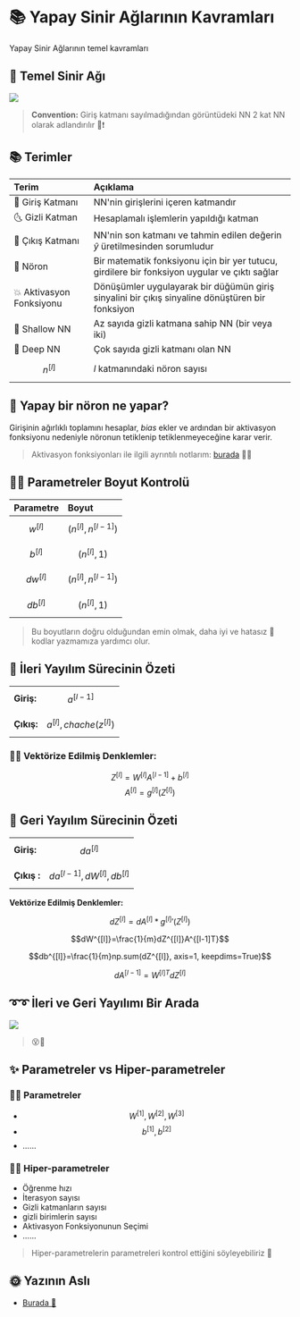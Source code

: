 # 📚 Yapay Sinir Ağlarının Kavramları

Yapay Sinir Ağlarının temel kavramları

## 🍭 Temel Sinir Ağı

![](https://github.com/asmaamirkhan/DeepLearningNotes-tr/tree/c9ee03241414e86f59a83b656e48738150bfa1bb/.gitbook/assets/basicann.png)

> **Convention:** Giriş katmanı sayılmadığından görüntüdeki NN 2 kat NN olarak adlandırılır 📢❗

## 📚 Terimler

| Terim | Açıklama |
| :--- | :--- |
| 🌚 Giriş Katmanı | NN'nin girişlerini içeren katmandır |
| 🌜 Gizli Katman | Hesaplamalı işlemlerin yapıldığı katman |
| 🌝 Çıkış Katmanı | NN'nin son katmanı ve tahmin edilen değerin _ŷ_ üretilmesinden sorumludur |
| 🧠 Nöron | Bir matematik fonksiyonu için bir yer tutucu, girdilere bir fonksiyon uygular ve çıktı sağlar |
| 💥 Aktivasyon Fonksiyonu | Dönüşümler uygulayarak bir düğümün giriş sinyalini bir çıkış sinyaline dönüştüren bir fonksiyon |
| 👶 Shallow NN | Az sayıda gizli katmana sahip NN \(bir veya iki\) |
| 💪 Deep NN | Çok sayıda gizli katmanı olan NN |
| $$n^{[l]}$$ | _l_ katmanındaki nöron sayısı |

## 🧠 Yapay bir nöron ne yapar?

Girişinin ağırlıklı toplamını hesaplar, _bias_ ekler ve ardından bir aktivasyon fonksiyonu nedeniyle nöronun tetiklenip tetiklenmeyeceğine karar verir.

> Aktivasyon fonksiyonları ile ilgili ayrıntılı notlarım: [burada](https://github.com/asmaamirkhan/DeepLearningNotes-tr/tree/e17776b1b8771d34c5ad3be2b028a41ce37fe32c/0-NNKavramları/3-AktivasyonFonksiyonları.md) 👩‍🏫

## 👩‍🔧 Parametreler Boyut Kontrolü

| Parametre | Boyut |
| :--- | :--- |
| $$w^{[l]}$$ | $$(n^{[l]},n^{[l-1]})$$ |
| $$b^{[l]}$$ | $$(n^{[l]},1)$$ |
| $$dw^{[l]}$$ | $$(n^{[l]},n^{[l-1]})$$ |
| $$db^{[l]}$$ | $$(n^{[l]},1)$$ |

> Bu boyutların doğru olduğundan emin olmak, daha iyi ve hatasız 🐛 kodlar yazmamıza yardımcı olur.

## 🎈 İleri Yayılım Sürecinin Özeti

|  |  |
| :--- | :--- |
| **Giriş:** | $$a^{[l-1]}$$ |
| **Çıkış:** | $$a^{[l]}, chache (z^{[l]})$$ |

### 👩‍🔧 Vektörize Edilmiş Denklemler:

$$Z^{[l]} =W^{[l]}A^{[l-1]}+b^{[l]}$$ $$A^{[l]} = g^{[l]}(Z^{[l]})$$

## 🎈 Geri Yayılım Sürecinin Özeti

|  |  |
| :--- | :--- |
| **Giriş:** | $$da^{[l]}$$ |
| **Çıkış :** | $$da^{[l-1]}, dW^{[l]}, db^{[l]}$$ |

**Vektörize Edilmiş Denklemler:**

$$dZ^{[l]}=dA^{[l]} * {g^{[l]}}'(Z^{[l]})$$

$$dW^{[l]}=\frac{1}{m}dZ^{[l]}A^{[l-1]T}$$

$$db^{[l]}=\frac{1}{m}np.sum(dZ^{[l]}, axis=1, keepdims=True)$$

$$dA^{[l-1]}=W^{[l]T}dZ^{[l]}$$

## ➰➰ İleri ve Geri Yayılımı Bir Arada

![](https://github.com/asmaamirkhan/DeepLearningNotes-tr/tree/c9ee03241414e86f59a83b656e48738150bfa1bb/.gitbook/assets/forbacksummary.png)

> 😵🤕

## ✨ Parametreler vs Hiper-parametreler

### 👩‍🏫 Parametreler

* $$W^{[1]}, W^{[2]}, W^{[3]}$$
* $$b^{[1]}, b^{[2]}$$
* ......

### 👩‍🔧 Hiper-parametreler

* Öğrenme hızı
* İterasyon sayısı
* Gizli katmanların sayısı
* gizli birimlerin sayısı
* Aktivasyon Fonksiyonunun Seçimi 
* ......

> Hiper-parametrelerin parametreleri kontrol ettiğini söyleyebiliriz 🤔

## 🌞 Yazının Aslı

* [Burada 🐾](https://dl.asmaamir.com/0-nnconcepts/3-nnconcepts)

